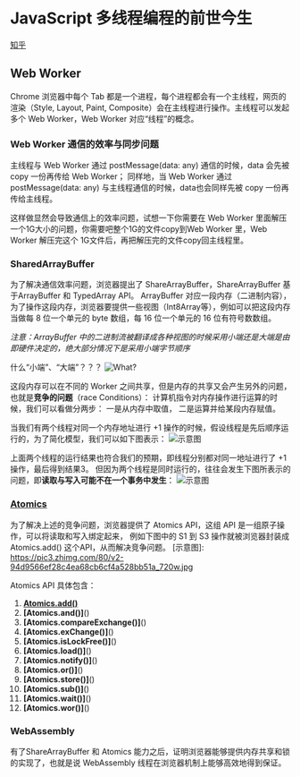 # JavaScript 多线程编程的前世今生 
[知乎](https://zhuanlan.zhihu.com/p/148447316)

## Web Worker
  Chrome 浏览器中每个 Tab 都是一个进程，每个进程都会有一个主线程，网页的渲染（Style, Layout, Paint, Composite）会在主线程进行操作。主线程可以发起多个 Web Worker，Web Worker 对应“线程”的概念。

### Web Worker 通信的效率与同步问题

主线程与 Web Worker 通过 postMessage(data: any) 通信的时候，data 会先被copy 一份再传给 Web Worker；
同样地，当 Web Worker  通过 postMessage(data: any) 与主线程通信的时候，data也会同样先被 copy 一份再传给主线程。

这样做显然会导致通信上的效率问题，试想一下你需要在 Web Worker 里面解压一个1G大小的问题，你需要吧整个1G的文件copy到Web Worker 里，Web Worker 解压完这个 1G文件后，再把解压完的文件copy回主线程里。

### SharedArrayBuffer
为了解决通信效率问题，浏览器提出了 ShareArrayBuffer，ShareArrayBuffer 基于ArrayBuffer 和 TypedArray API。
ArrayBuffer 对应一段内存（二进制内容），为了操作这段内存，浏览器要提供一些视图（Int8Array等），例如可以把这段内存当做每 8 位一个单元的 byte 数组，每 16 位一个单元的 16 位有符号数数组。

*注意：ArrayBuffer 中的二进制流被翻译成各种视图的时候采用小端还是大端是由即硬件决定的，绝大部分情况下是采用小端字节顺序*

什么“小端”、“大端”？？？
![What?](https://ss0.bdstatic.com/70cFuHSh_Q1YnxGkpoWK1HF6hhy/it/u=4040463523,2146107919&fm=26&gp=0.jpg "啥？")


这段内存可以在不同的 Worker 之间共享，但是内存的共享又会产生另外的问题，也就是**竞争的问题**（race Conditions）：
计算机指令对内存操作进行运算的时候，我们可以看做分两步：
一是从内存中取值，
二是运算并给某段内存赋值。

当我们有两个线程对同一个内存地址进行 +1 操作的时候，假设线程是先后顺序运行的，为了简化模型，我们可以如下图表示：
![示意图](https://pic3.zhimg.com/80/v2-08e1199c5d22d824dc33b4ededf88d1a_720w.jpg)

上面两个线程的运行结果也符合我们的预期，即线程分别都对同一地址进行了 +1 操作，最后得到结果3。
但因为两个线程是同时运行的，往往会发生下图所表示的问题，即**读取与写入可能不在一个事务中发生**：
![示意图](https://pic1.zhimg.com/80/v2-7919e5412ac2c20a16e30f1650fb5988_720w.jpg)

### [Atomics](https://developer.mozilla.org/en-US/docs/Web/JavaScript/Reference/Global_Objects/Atomics)
为了解决上述的竞争问题，浏览器提供了 Atomics API，这组 API 是一组原子操作，可以将读取和写入绑定起来，
例如下图中的 S1 到 S3 操作就被浏览器封装成 Atomics.add() 这个API，从而解决竞争问题。
[示意图]: https://pic3.zhimg.com/80/v2-94d9566ef28c4ea68cb6cf4a528bb51a_720w.jpg

Atomics API 具体包含：
1. **[Atomics.add()](https://developer.mozilla.org/en-US/docs/Web/JavaScript/Reference/Global_Objects/Atomics/add)**
2. **[Atomics.and()]**()
2. **[Atomics.compareExchange()]**()
2. **[Atomics.exChange()]**()
2. **[Atomics.isLockFree()]**()
2. **[Atomics.load()]**()
2. **[Atomics.notify()]**()
2. **[Atomics.or()]**()
2. **[Atomics.store()]**()
2. **[Atomics.sub()]**()
2. **[Atomics.wait()]**()
2. **[Atomics.wor()]**()

### WebAssembly
有了ShareArrayBuffer 和 Atomics 能力之后，证明浏览器能够提供内存共享和锁的实现了，也就是说 WebAssembly 线程在浏览器机制上能够高效地得到保证。

